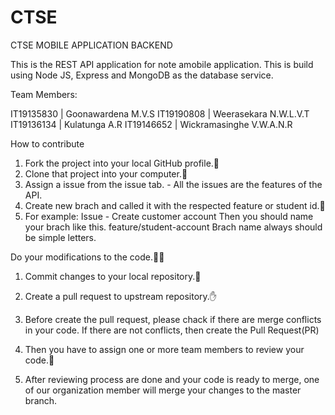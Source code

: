 # CTSE
CTSE MOBILE APPLICATION BACKEND

This is the REST API application for note amobile application. This is build using Node JS, Express and MongoDB as the database service.

Team Members:

 IT19135830 | Goonawardena M.V.S
 IT19190808 | Weerasekara N.W.L.V.T
 IT19136134 | Kulatunga A.R
 IT19146652 | Wickramasinghe V.W.A.N.R

 How to contribute
  1. Fork the project into your local GitHub profile.🍴
  2. Clone that project into your computer.🚀
  3. Assign a issue from the issue tab. - All the issues are the features of the API.
  4. Create new brach and called it with the respected feature or student id.🌱
  5. For example: Issue - Create customer account Then you should name your brach like this. feature/student-account Brach name always should be simple letters.

Do your modifications to the code.👨‍💻
  1. Commit changes to your local repository.💬
  2. Create a pull request to upstream repository.✋
  3. Before create the pull request, please chack if there are merge conflicts in your code. If there are not conflicts, then create the Pull Request(PR)

  4. Then you have to assign one or more team members to review your code.👀
  5. After reviewing process are done and your code is ready to merge, one of our organization member will merge your changes to the master branch.